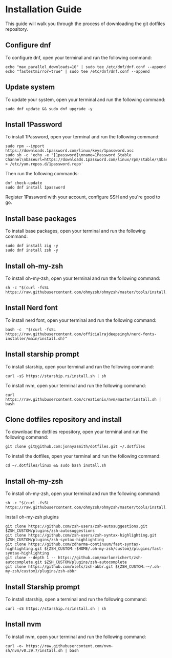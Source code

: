 # Installation Guide

This guide will walk you through the process of downloading the git dotfiles repository.

## Configure dnf 

To configure dnf, open your terminal and run the following command:

```shell
echo "max_parallel_downloads=10" | sudo tee /etc/dnf/dnf.conf --append
echo "fastestmirror=true" | sudo tee /etc/dnf/dnf.conf --append
```

## Update system

To update your system, open your terminal and run the following command:

```shell
sudo dnf update && sudo dnf upgrade -y
```

## Install 1Password

To install 1Password, open your terminal and run the following command:

```shell
sudo rpm --import https://downloads.1password.com/linux/keys/1password.asc
sudo sh -c 'echo -e "[1password]\nname=1Password Stable Channel\nbaseurl=https://downloads.1password.com/linux/rpm/stable/\$basearch\nenabled=1\ngpgcheck=1\nrepo_gpgcheck=1\ngpgkey=\"https://downloads.1password.com/linux/keys/1password.asc\"" > /etc/yum.repos.d/1password.repo'
```

Then run the following commands:

```shell
dnf check-update
sudo dnf install 1password
```

Register 1Password with your account, configure SSH and you're good to go.

## Install base packages

To install base packages, open your terminal and run the following command:

```shell
sudo dnf install zig -y
sudo dnf install zsh -y
```

## Install oh-my-zsh

To install oh-my-zsh, open your terminal and run the following command:

```shell
sh -c "$(curl -fsSL https://raw.githubusercontent.com/ohmyzsh/ohmyzsh/master/tools/install.sh)"
```

## Install Nerd font

To install nerd font, open your terminal and run the following command:

```shell
bash -c  "$(curl -fsSL https://raw.githubusercontent.com/officialrajdeepsingh/nerd-fonts-installer/main/install.sh)"
```

## Install starship prompt

To install starship, open your terminal and run the following command:

```shell
curl -sS https://starship.rs/install.sh | sh
```

To install nvm, open your terminal and run the following command:

```shell
curl https://raw.githubusercontent.com/creationix/nvm/master/install.sh | bash 
```

## Clone dotfiles repository and install

To download the dotfiles repository, open your terminal and run the following command:

```shell
git clone git@github.com:jonnyasmith/dotfiles.git ~/.dotfiles
```

To install the dotfiles, open your terminal and run the following command:

```shell
cd ~/.dotfiles/linux && sudo bash install.sh
```

## Install oh-my-zsh

To install oh-my-zsh, open your terminal and run the following command:

```shell
sh -c "$(curl -fsSL https://raw.githubusercontent.com/ohmyzsh/ohmyzsh/master/tools/install.sh)"
```

Install oh-my-zsh plugins

```shell
git clone https://github.com/zsh-users/zsh-autosuggestions.git $ZSH_CUSTOM/plugins/zsh-autosuggestions
git clone https://github.com/zsh-users/zsh-syntax-highlighting.git $ZSH_CUSTOM/plugins/zsh-syntax-highlighting
git clone https://github.com/zdharma-continuum/fast-syntax-highlighting.git ${ZSH_CUSTOM:-$HOME/.oh-my-zsh/custom}/plugins/fast-syntax-highlighting
git clone --depth 1 -- https://github.com/marlonrichert/zsh-autocomplete.git $ZSH_CUSTOM/plugins/zsh-autocomplete
git clone https://github.com/olets/zsh-abbr.git ${ZSH_CUSTOM:-~/.oh-my-zsh/custom}/plugins/zsh-abbr 

```

## Install Starship prompt

To install starship, open a terminal and run the following command:

```shell
curl -sS https://starship.rs/install.sh | sh
```

## Install nvm

To install nvm, open your terminal and run the following command:

```shell
curl -o- https://raw.githubusercontent.com/nvm-sh/nvm/v0.39.7/install.sh | bash
```
